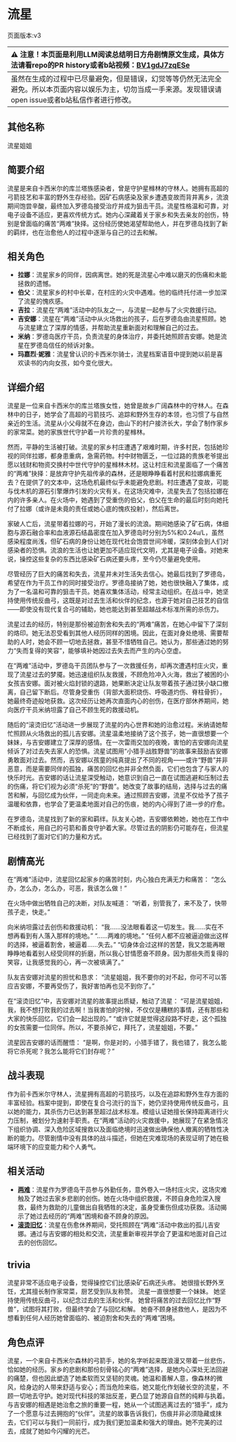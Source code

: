 # 流星
页面版本:v3
 

| :warning: 注意！本页面是利用LLM阅读总结明日方舟剧情原文生成，具体方法请看repo的PR history或者b站视频：[BV1gdJ7zqESe](https://www.bilibili.com/video/BV1gdJ7zqESe/)         |
|:----------------------------|
| 虽然在生成的过程中已尽量避免，但是错误，幻觉等等仍然无法完全避免。所以本页面内容以娱乐为主，切勿当成一手来源。发现错误请open issue或者b站私信作者进行修改。|



## 其他名称
流星姐姐
## 简要介绍
流星是来自卡西米尔的库兰塔族感染者，曾是守护星橼林的守林人。她拥有高超的弓箭技艺和丰富的野外生存经验。因矿石病感染及家乡遭遇变故而背井离乡，流浪期间饱尝辛酸，最终加入罗德岛接受治疗并成为狙击干员。流星性格温和可靠，对电子设备不适应，更喜欢传统方式。她内心深藏着关于家乡和失去亲友的创伤，特别是曾面临的痛苦“两难”抉择。这份经历使她渴望帮助他人，并在罗德岛找到了新的羁绊，也在治愈他人的过程中逐渐与自己的过去和解。
## 相关角色
-   **拉娜**：流星家乡的同伴，因病离世。她的死是流星心中难以磨灭的伤痛和未能拯救的遗憾。
-   **伯父**：流星家乡的村中长辈，在村庄的火灾中遇难。他的临终托付进一步加深了流星的愧疚感。
-   **吉拉**：流星在“两难”活动中的队友之一，与流星一起参与了火灾救援行动。
-   **吉安娜**：流星在“两难”活动中从火场救出的孩子，后在罗德岛由流星照顾。她与流星建立了深厚的情感，并帮助流星重新面对和理解自己的过去。
-   **米纳**：罗德岛医疗干员，负责流星的身体治疗，并委托她照顾吉安娜。她是流星在罗德岛信任的倾诉对象。
-   **玛嘉烈·妮雅**：流星曾认识的卡西米尔骑士，流星档案语音中提到她以前是喜欢读书的内向女孩，如今变化很大。
## 详细介绍
流星是一位来自卡西米尔的库兰塔族女性，她曾是故乡广阔森林中的守林人。在森林中的日子，她学会了高超的弓箭技巧、追踪和野外生存的本领，也习惯了与自然亲近的生活。流星从小父母就不在身边，由山下的村户接济长大，学会了制作家乡的家常菜。她的家族世代守护着一片珍贵的星橼林。

然而，平静的生活被打破。流星的家乡村庄遭遇了艰难时期，许多村民，包括她珍视的同伴拉娜，都身患重病，急需药物。村中财物匮乏，一位过路的贵族老爷提出愿以钱财和物资交换村中世代守护的星橼林木材。这让村庄和流星面临了一个痛苦的“两难”抉择：是放弃守护先祖传承的森林，还是眼睁睁看着村民和拉娜病重死去？在提供了的文本中，这场危机最终似乎未能避免悲剧。村庄遭遇了变故，可能与伐木机的源石引擎爆炸引发的火灾有关。在这场灾难中，流星失去了包括拉娜在内的许多亲人。在火场中，她遇到了受重伤的伯父，伯父在生命的最后时刻向她托付了拉娜（或许是未竟的责任或她心底的愧疚投射），然后离世。

家破人亡后，流星带着拉娜的弓，开始了漫长的流浪。期间她感染了矿石病，体细胞与源石融合率和血液源石结晶密度在加入罗德岛时分别为5%和0.24u/L，虽然感染程度尚浅，但矿石病的身份让她在现代社会饱尝世间冷暖，深刻体会到人们对感染者的恐惧。流浪的生活也让她更加不适应现代文明，尤其是电子设备。对她来说，操控这些复杂的东西比感染矿石病还要头疼，至今仍尽量避免使用。

尽管经历了巨大的痛苦和失去，流星并未对生活失去信心。她最后找到了罗德岛，希望在作为干员工作的同时接受治疗。罗德岛接纳了她，她也很快融入了集体，成为了一名温和可靠的狙击干员。她喜欢集体活动，经常主动组织。在战斗中，她坚持使用传统反曲弓，这既是对过去生活和伙伴的纪念，也源于她对自己技艺的自信——即使没有现代复合弓的辅助，她也能达到甚至超越战术标准所需的杀伤力。

流星过去的经历，特别是那份被迫割舍和失去的“两难”痛苦，在她心中留下了深刻的烙印。她无法忍受看到其他人经历同样的困境。因此，在面对身处绝境、需要帮助的人时，她会不顾一切地去拯救，甚至不惜牺牲自己。她认为，那些通过她的努力“失而复得的笑容”，能够填补她因过去失去而产生的内心空虚。

在“两难”活动中，罗德岛干员团队参与了一次救援任务，却再次遭遇村庄火灾，重现了流星过去的梦魇。她迅速组织队友救援，不顾危险冲入火海，救出了被困的小女孩吉安娜。面对被火焰封锁的退路，她果断决定让队友带着孩子通过狭小缺口撤离，自己留下断后。尽管身受重伤（背部大面积烧伤、呼吸道灼伤、脊柱骨折），她最终奇迹般地获救。这次经历让她再次直面内心的创伤，在医疗部休养期间，她向医疗干员米纳坦露了自己不顾生死的救援动机。

随后的“滚烫旧忆”活动进一步展现了流星的内心世界和她的治愈过程。米纳请她帮忙照顾从火场救出的孤儿吉安娜。流星温柔地接纳了这个孩子，她一直很想要一个妹妹，与吉安娜建立了深厚的感情。在一次雷雨交加的夜晚，害怕的吉安娜向流星倾诉了对过去失去家人的恐惧。流星试图用“小猎手战胜野兽”的故事来鼓励吉安娜勇敢面对过去。然而，吉安娜以孩童的纯真提出了不同的视角——或许“野兽”并非恶意，而是需要同伴的孤独，痛苦的回忆也并非全然负面，它们也包含了与家人的快乐时光。吉安娜的话让流星深受触动，她意识到自己一直在试图逃避和压制过去的伤痛，将它们视为必须“杀死”的“野兽”。她改变了故事的结局，选择与过去的痛苦和解，与回忆成为伙伴，一同走向未来。通过照顾吉安娜，流星不仅给予了孩子温暖和依靠，也学会了更温柔地面对自己的伤痕，她的内心得到了进一步的疗愈。

在罗德岛，流星找到了新的家和羁绊。队友关心她，吉安娜依赖她，她也在工作中不断成长，用自己的弓箭和善良守护着大家。尽管过去的阴影仍可能存在，但流星已经找到了面对它们的力量和方式。
## 剧情高光
在“两难”活动中，流星回忆起家乡的痛苦时刻，内心独白充满无力和痛苦：
“怎么办，怎么办，怎么办，可恶，我该怎么做！”

在火场中做出牺牲自己的决断，对队友喊道：
“听着，别管我了，来不及了，快带孩子走，快走。”

向米纳坦露过去创伤和救援动机：
“我......没法眼看着这一切发生。我......实在不想再看到有人落入那样的境地。”
“......两难的境地。”
“任何人都不应被逼迫做出这样的选择，被逼着割舍，被逼着......失去。”
“切身体会过这样的苦楚，我又怎能再眼睁睁地看着别人经受同样的折磨，所以我心甘情愿奋不顾身。因为那些失而复得的笑容，让我感觉我的心，再一次被填满了。”

队友吉安娜对流星的担忧和恳求：
“流星姐姐，我不要你的对不起，你可不可以答应吉安娜，不要再受伤了，我好害怕再也见不到你了。”

在“滚烫旧忆”中，吉安娜对流星的故事提出质疑，触动了流星：
“可是流星姐姐，我，我不想打败我的过去啊！当我害怕的时候，不仅仅是糟糕的事情，还有那些和大家的快乐回忆，它们会一起出现的。”
“或许它就是觉得这段路不好走，这个孤独的女孩需要一位同伴。所以，不要杀掉它，拜托了，流星姐姐，不要。”

流星因吉安娜的话而醒悟：
“是啊，你是对的，小猎手错了，我也错了，我怎么能将它杀死呢？我怎么能将它们封存呢？”
## 战斗表现
作为前卡西米尔守林人，流星拥有高超的弓箭技巧，以及在追踪和野外生存方面的丰富经验。档案中提到，即使在复合弓流行的当下，她仍坚持使用传统反曲弓，且以她的能力，其杀伤力已达到甚至超过战术标准。模组认证她擅长保持距离进行火力压制，被划分为速射手职责。在“两难”活动的火灾救援中，她展现了在紧急情况下组织协调、深入危险区域搜救以及面临绝境时迅速做出确保他人撤离的牺牲性决断的能力。尽管剧情中没有具体的战斗描述，但她在灾难现场的表现证明了她在极端环境下的应变能力和个人勇气。
## 相关活动
-   **[两难](../stories/story_shotst_set_2.md)**：流星作为罗德岛干员参与外勤任务，意外卷入一场村庄火灾，这场灾难触及了她过去家乡悲剧的创伤。她在火场中组织救援，不顾自身危险深入搜救，最终为救助的儿童做出自我牺牲的决定，虽身受重伤但成功获救。活动揭示了她过去经历的“两难”困境和奋不顾身的原因。
-   **[滚烫旧忆](../stories/story_shotst_set_1.md)**：流星在伤愈休养期间，受托照顾在“两难”活动中救出的孤儿吉安娜。通过与吉安娜的相处和交流，流星重新审视并学会了更温和地面对自己过去的创伤回忆。
## trivia
流星非常不适应电子设备，觉得操控它们比感染矿石病还头疼。
她很擅长野外烹饪，尤其擅长制作家常菜，厨艺受到队友称赞。
流星一直很想要一个妹妹。
她坚持使用传统反曲弓，以纪念过去的生活和伙伴。
她曾将痛苦的过去回忆比作“野兽”，试图将其打败，但最终学会了与回忆和解。
她奋不顾身拯救他人，是因为不想看到任何人经历她曾面临的、被迫割舍和失去的“两难”困境。
## 角色点评
流星，一个来自卡西米尔森林的弓箭手，她的名字听起来既浪漫又带着一丝悲伤，恰如她的经历。家乡的悲剧和那份刻骨铭心的“两难”选择，是她内心深处无法回避的痛楚，但也因此塑造了她柔软而又坚韧的灵魂。她温和善解人意，像森林的微风，给身边的人带来舒适与安心；而当危险来临，她又能化作划破长空的流星，不顾一切地去守护。她对现代科技的笨拙反差，更凸显了她源自自然的纯粹与执着。与吉安娜的相遇是她治愈之旅的重要一程，她从一个试图逃离过去的“猎手”，成为了一个愿意与过去拥抱的“伙伴”。流星的故事告诉我们，伤痕并非必须隐藏或抹去，它们可以与我们一同前行，成为我们更加温柔和强大的理由。她不完美的过去，成就了她如今闪耀的光芒。